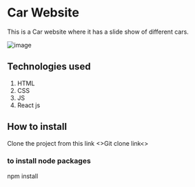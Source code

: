 # Car Website
This is a Car website where it has a slide show of different cars.

![image](https://github.com/Ruth2319/Car-Website/assets/151376520/15d93c10-c09f-4516-acad-05db724ce5aa)

## Technologies used 
1. HTML
2. CSS
3. JS
4. React js

## How to install
Clone the project from this link <>Git clone link<>
### to install node packages
npm install 
